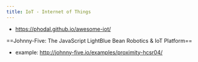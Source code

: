 ```yaml
---
title: IoT - Internet of Things
---
```


* https://phodal.github.io/awesome-iot/

==Johnny-Five: The JavaScript LightBlue Bean Robotics & IoT Platform==
* example: http://johnny-five.io/examples/proximity-hcsr04/
